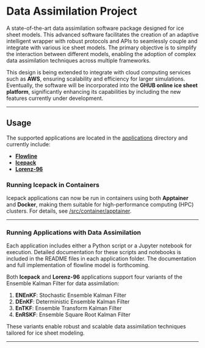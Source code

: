 # **Data Assimilation Project**

A state-of-the-art data assimilation software package designed for ice sheet models. This advanced software facilitates the creation of an adaptive intelligent wrapper with robust protocols and APIs to seamlessly couple and integrate with various ice sheet models. The primary objective is to simplify the interaction between different models, enabling the adoption of complex data assimilation techniques across multiple frameworks.

This design is being extended to integrate with cloud computing services such as **AWS**, ensuring scalability and efficiency for larger simulations. Eventually, the software will be incorporated into the **GHUB online ice sheet platform**, significantly enhancing its capabilities by including the new features currently under development.

---

## **Usage**

The supported applications are located in the [applications](./applications) directory and currently include:
- **[Flowline](./applications/flowline/)**
- **[Icepack](./applications/icepack/)**
- **[Lorenz-96](./applications/lorenz-96/)**

### **Running Icepack in Containers**
Icepack applications can now be run in containers using both **Apptainer** and **Docker**, making them suitable for high-performance computing (HPC) clusters. For details, see [/src/container/apptainer](./src/container/apptainer/).

---

### **Running Applications with Data Assimilation**
Each application includes either a Python script or a Jupyter notebook for execution. Detailed documentation for these scripts and notebooks is included in the README files in each application folder. The documentation and full implementation of flowline model is forthcoming.

Both  **Icepack** and **Lorenz-96** applications support four variants of the Ensemble Kalman Filter for data assimilation:
1. **ENEnKF**: Stochastic Ensemble Kalman Filter
2. **DEnKF**: Deterministic Ensemble Kalman Filter
3. **EnTKF**: Ensemble Transform Kalman Filter
4. **EnRSKF**: Ensemble Square Root Kalman Filter

These variants enable robust and scalable data assimilation techniques tailored for ice sheet modeling.

---

